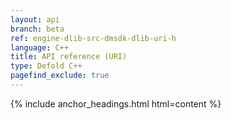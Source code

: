 ```yaml
---
layout: api
branch: beta
ref: engine-dlib-src-dmsdk-dlib-uri-h
language: C++
title: API reference (URI)
type: Defold C++
pagefind_exclude: true
---
```

{% include anchor_headings.html html=content %}